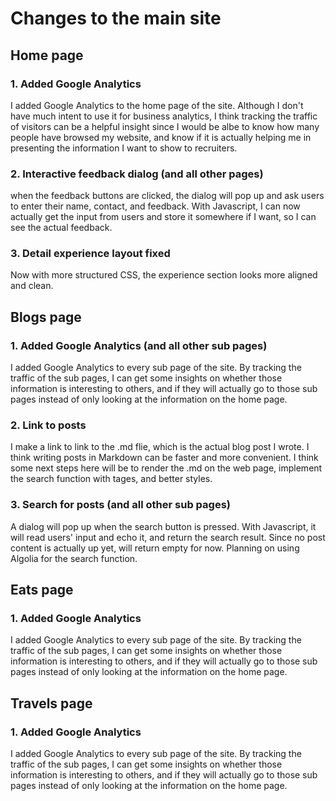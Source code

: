 # Changes to the main site

## Home page
### 1. Added Google Analytics
I added Google Analytics to the home page of the site.
Although I don't have much intent to use it for business analytics,
I think tracking the traffic of visitors can be a helpful insight since I would be albe to
know how many people have browsed my website, and know if it is actually helping
me in presenting the information I want to show to recruiters.

### 2. Interactive feedback dialog (and all other pages)
when the feedback buttons are clicked, the dialog will pop up and ask users
to enter their name, contact, and feedback.
With Javascript, I can now actually get the input from users and store it
somewhere if I want, so I can see the actual feedback.

### 3. Detail experience layout fixed
Now with more structured CSS, the experience section looks more aligned and clean.

## Blogs page
### 1. Added Google Analytics (and all other sub pages)
I added Google Analytics to every sub page of the site.
By tracking the traffic of the sub pages, I can get some insights on whether those
information is interesting to others, and if they will actually go to those sub pages
instead of only looking at the information on the home page.

### 2. Link to posts
I make a link to link to the .md flie, which is the actual blog post I wrote.
I think writing posts in Markdown can be faster and more convenient.
I think some next steps here will be to render the .md on the web page, 
implement the search function with tages, and better styles.

### 3. Search for posts (and all other sub pages)
A dialog will pop up when the search button is pressed. With Javascript, it will
read users' input and echo it, and return the search result.
Since no post content is actually up yet, will return empty for now.
Planning on using Algolia for the search function.

## Eats page
### 1. Added Google Analytics
I added Google Analytics to every sub page of the site.
By tracking the traffic of the sub pages, I can get some insights on whether those
information is interesting to others, and if they will actually go to those sub pages
instead of only looking at the information on the home page.

## Travels page
### 1. Added Google Analytics
I added Google Analytics to every sub page of the site.
By tracking the traffic of the sub pages, I can get some insights on whether those
information is interesting to others, and if they will actually go to those sub pages
instead of only looking at the information on the home page.